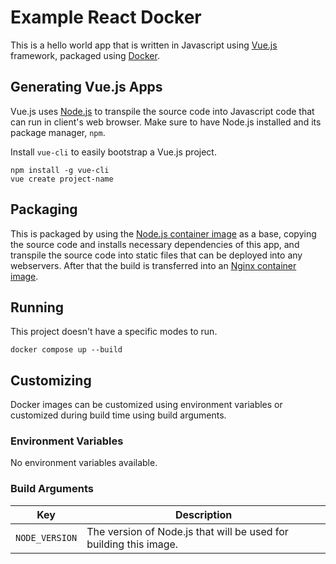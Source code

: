 # Example React Docker

This is a hello world app that is written in Javascript using [Vue.js](https://vuejs.org/) framework, packaged using [Docker](https://www.docker.com/).

## Generating Vue.js Apps

Vue.js uses [Node.js](https://nodejs.org/) to transpile the source code into Javascript code that can run in client's web browser. Make sure to have Node.js installed and its package manager, `npm`.

Install `vue-cli` to easily bootstrap a Vue.js project.

```
npm install -g vue-cli
vue create project-name
```

## Packaging

This is packaged by using the [Node.js container image](https://hub.docker.com/_/node) as a base, copying the source code and installs necessary dependencies of this app, and transpile the source code into static files that can be deployed into any webservers. After that the build is transferred into an [Nginx container image](https://hub.docker.com/_/nginx).

## Running

This project doesn't have a specific modes to run.

```
docker compose up --build
```

## Customizing

Docker images can be customized using environment variables or customized during build time using build arguments.

### Environment Variables

No environment variables available.

### Build Arguments

| Key | Description |
| --- | --- |
| `NODE_VERSION` | The version of Node.js that will be used for building this image. |

